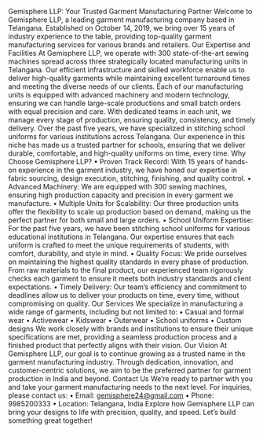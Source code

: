 Gemisphere LLP: Your Trusted Garment Manufacturing Partner
Welcome to Gemisphere LLP, a leading garment manufacturing company based in Telangana. Established on October 14, 2019, we bring over 15 years of industry experience to the table, providing top-quality garment manufacturing services for various brands and retailers.
Our Expertise and Facilities
At Gemisphere LLP, we operate with 300 state-of-the-art sewing machines spread across three strategically located manufacturing units in Telangana. Our efficient infrastructure and skilled workforce enable us to deliver high-quality garments while maintaining excellent turnaround times and meeting the diverse needs of our clients.
Each of our manufacturing units is equipped with advanced machinery and modern technology, ensuring we can handle large-scale productions and small batch orders with equal precision and care. With dedicated teams in each unit, we manage every stage of production, ensuring quality, consistency, and timely delivery.
Over the past five years, we have specialized in stitching school uniforms for various institutions across Telangana. Our experience in this niche has made us a trusted partner for schools, ensuring that we deliver durable, comfortable, and high-quality uniforms on time, every time.
Why Choose Gemisphere LLP?
•	Proven Track Record: With 15 years of hands-on experience in the garment industry, we have honed our expertise in fabric sourcing, design execution, stitching, finishing, and quality control.
•	Advanced Machinery: We are equipped with 300 sewing machines, ensuring high production capacity and precision in every garment we manufacture.
•	Multiple Units for Scalability: Our three production units offer the flexibility to scale up production based on demand, making us the perfect partner for both small and large orders.
•	School Uniform Expertise: For the past five years, we have been stitching school uniforms for various educational institutions in Telangana. Our expertise ensures that each uniform is crafted to meet the unique requirements of students, with comfort, durability, and style in mind.
•	Quality Focus: We pride ourselves on maintaining the highest quality standards in every phase of production. From raw materials to the final product, our experienced team rigorously checks each garment to ensure it meets both industry standards and client expectations.
•	Timely Delivery: Our team’s efficiency and commitment to deadlines allow us to deliver your products on time, every time, without compromising on quality.
Our Services
We specialize in manufacturing a wide range of garments, including but not limited to:
•	Casual and formal wear
•	Activewear
•	Kidswear
•	Outerwear
•	School uniforms
•	Custom designs
We work closely with brands and institutions to ensure their unique specifications are met, providing a seamless production process and a finished product that perfectly aligns with their vision.
Our Vision
At Gemisphere LLP, our goal is to continue growing as a trusted name in the garment manufacturing industry. Through dedication, innovation, and customer-centric solutions, we aim to be the preferred partner for garment production in India and beyond.
Contact Us
We’re ready to partner with you and take your garment manufacturing needs to the next level. For inquiries, please contact us:
•	Email: gemisphere24@gmail.com
•	Phone: 9985200333
•	Location: Telangana, India
Explore how Gemisphere LLP can bring your designs to life with precision, quality, and speed. Let’s build something great together!

